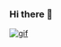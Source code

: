 ### Hi there 👋

[![gif]([https://github-readme-stats.vercel.app/api/top-langs/?username=scoogii&layout=donut&theme=transparent&hide_border=true)](https://github.com/anuraghazra/github-readme-stats](https://user-images.githubusercontent.com/74038190/225813708-98b745f2-7d22-48cf-9150-083f1b00d6c9.gif))

